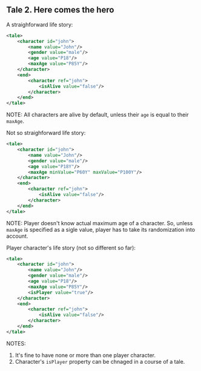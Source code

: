 ## Tale 2. Here comes the hero

A straighforward life story:

```xml
<tale>
    <character id="john">
        <name value="John"/>
        <gender value="male"/>
        <age value="P18"/>
        <maxAge value="P85Y"/>
    </character>
    <end>
        <character ref="john">
            <isAlive value="false"/>
        </character>
    </end>
</tale>
```

NOTE: All characters are alive by default, unless their `age` is equal to their `maxAge`.

Not so straighforward life story:

```xml
<tale>
    <character id="john">
        <name value="John"/>
        <gender value="male"/>
        <age value="P18Y"/>
        <maxAge minValue="P60Y" maxValue="P100Y"/>
    </character>
    <end>
        <character ref="john">
            <isAlive value="false"/>
        </character>
    </end>
</tale>
```

NOTE: Player doesn't know actual maximum age of a character. So, unless `maxAge` is specified as a sigle value, player has to take its randomization into account.

Player character's life story (not so different so far):

```xml
<tale>
    <character id="john">
        <name value="John"/>
        <gender value="male"/>
        <age value="P18"/>
        <maxAge value="P85Y"/>
        <isPlayer value="true"/>
    </character>
    <end>
        <character ref="john">
            <isAlive value="false"/>
        </character>
    </end>
</tale>
```

NOTES:
1. It's fine to have none or more than one player character.
2. Character's `isPlayer` property can be chnaged in a course of a tale.



